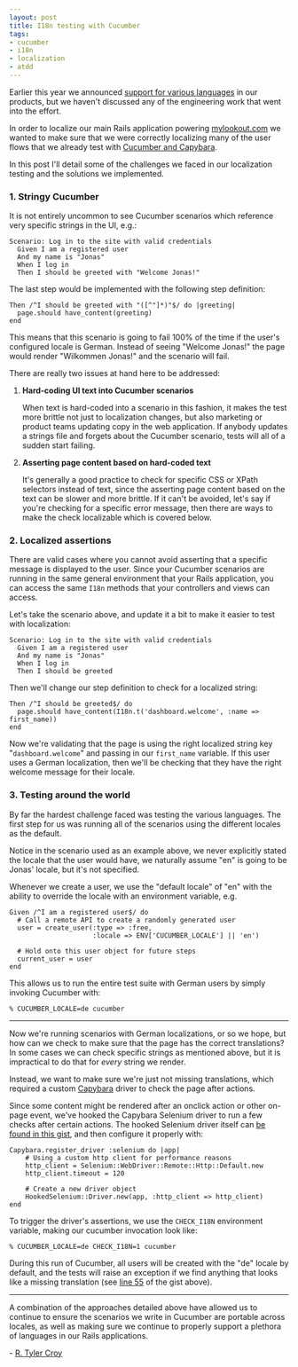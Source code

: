 ```yaml
---
layout: post
title: I18n testing with Cucumber
tags:
- cucumber
- i18n
- localization
- atdd
---
```


Earlier this year we announced [support for various
languages](http://blog.mylookout.com/blog/2012/05/15/lookout-russian-korean-traditional-chinese/)
in our products, but we haven't discussed any of the engineering work
that went into the effort.

In order to localize our main Rails application powering
[mylookout.com](https://www.mylookout.com) we wanted to make sure that we were
correctly localizing many of the user flows that we already test with [Cucumber
and
Capybara](https://github.com/saucelabs/sauce_ruby/wiki/Cucumber-and-Capybara).

In this post I'll detail some of the challenges we faced in our localization
testing and the solutions we implemented.

### 1. Stringy Cucumber

It is not entirely uncommon to see Cucumber scenarios which reference very
specific strings in the UI, e.g.:

    Scenario: Log in to the site with valid credentials
      Given I am a registered user
      And my name is "Jonas"
      When I log in
      Then I should be greeted with "Welcome Jonas!"

The last step would be implemented with the following step definition:

    Then /^I should be greeted with "([^"]*)"$/ do |greeting|
      page.should have_content(greeting)
    end

This means that this scenario is going to fail 100% of the time if the user's
configured locale is German. Instead of seeing "Welcome Jonas!" the page would
render "Wilkommen Jonas!" and the scenario will fail.

There are really two issues at hand here to be addressed:

1. **Hard-coding UI text into Cucumber scenarios**

    When text is hard-coded into a scenario in this fashion, it makes the test
    more brittle not just to localization changes, but also marketing or product
    teams updating copy in the web application. If anybody updates a strings
    file and forgets about the Cucumber scenario, tests will all of a sudden start
    failing.


1. **Asserting page content based on hard-coded text**

    It's generally a good practice to check for specific CSS or XPath selectors
    instead of text, since the asserting page content based on the text can be
    slower and more brittle. If it can't be avoided, let's say if you're
    checking for a specific error message, then there are ways to make the check
    localizable which is covered below.

### 2. Localized assertions

There are valid cases where you cannot avoid asserting that a specific
message is displayed to the user. Since your Cucumber scenarios are running in
the same general environment that your Rails application, you can access the
same `I18n` methods that your controllers and views can access.

Let's take the scenario above, and update it a bit to make it easier to test
with localization:

    Scenario: Log in to the site with valid credentials
      Given I am a registered user
      And my name is "Jonas"
      When I log in
      Then I should be greeted

Then we'll change our step definition to check for a localized string:

    Then /^I should be greeted$/ do
      page.should have_content(I18n.t('dashboard.welcome', :name => first_name))
    end

Now we're validating that the page is using the right localized string key
"`dashboard.welcome`" and passing in our `first_name` variable. If this user
uses a German localization, then we'll be checking that they have the right
welcome message for their locale.


### 3. Testing around the world

By far the hardest challenge faced was testing the various languages. The first
step for us was running all of the scenarios using the different locales as the
default.

Notice in the scenario used as an example above, we never explicitly stated the
locale that the user would have, we naturally assume "en" is going to be Jonas'
locale, but it's not specified.

Whenever we create a user, we use the "default locale" of "en" with the ability
to override the locale with an environment variable, e.g.

    Given /^I am a registered user$/ do
      # Call a remote API to create a randomly generated user
      user = create_user(:type => :free,
                         :locale => ENV['CUCUMBER_LOCALE'] || 'en')

      # Hold onto this user object for future steps
      current_user = user
    end

This allows us to run the entire test suite with German users by simply
invoking Cucumber with:

    % CUCUMBER_LOCALE=de cucumber

---

Now we're running scenarios with German localizations, or so we hope, but how
can we check to make sure that the page has the correct translations? In some
cases we can check specific strings as mentioned above, but it is impractical
to do that for *every* string we render.

Instead, we want to make sure we're just not missing translations, which
required a custom [Capybara](https://github.com/jnicklas/capybara) driver to
check the page after actions.

Since some content might be rendered after an onclick action or other on-page
event, we've hooked the Capybara Selenium driver to run a few checks after
certain actions. The hooked Selenium driver itself can [be found in this
gist](https://gist.github.com/3764502), and then configure it properly with:

    Capybara.register_driver :selenium do |app|
        # Using a custom http client for performance reasons
        http_client = Selenium::WebDriver::Remote::Http::Default.new
        http_client.timeout = 120

        # Create a new driver object
        HookedSelenium::Driver.new(app, :http_client => http_client)
    end

To trigger the driver's assertions, we use the `CHECK_I18N` environment
variable, making our cucumber invocation look like:

    % CUCUMBER_LOCALE=de CHECK_I18N=1 cucumber

During this run of Cucumber, all users will be created with the "de" locale by
default, and the tests will raise an exception if we find anything that looks
like a missing translation (see [line 55](https://gist.github.com/3764502#L55)
of the gist above).


---

A combination of the approaches detailed above have allowed us to continue to
ensure the scenarios we write in Cucumber are portable across locales, as well
as making sure we continue to properly support a plethora of languages in our
Rails applications.


\- [R. Tyler Croy](https://github.com/rtyler/)
